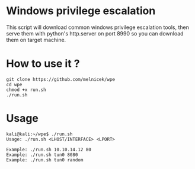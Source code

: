 # Windows privilege escalation

This script will download common windows privilege escalation tools, then serve them with python's http.server on port 8990 so you can download them on target machine.

# How to use it ?

```
git clone https://github.com/melnicek/wpe
cd wpe
chmod +x run.sh
./run.sh
```

# Usage

```
kali@kali:~/wpe$ ./run.sh            
Usage: ./run.sh <LHOST/INTERFACE> <LPORT>

Example: ./run.sh 10.10.14.12 80
Example: ./run.sh tun0 8080
Example: ./run.sh tun0 random
```
